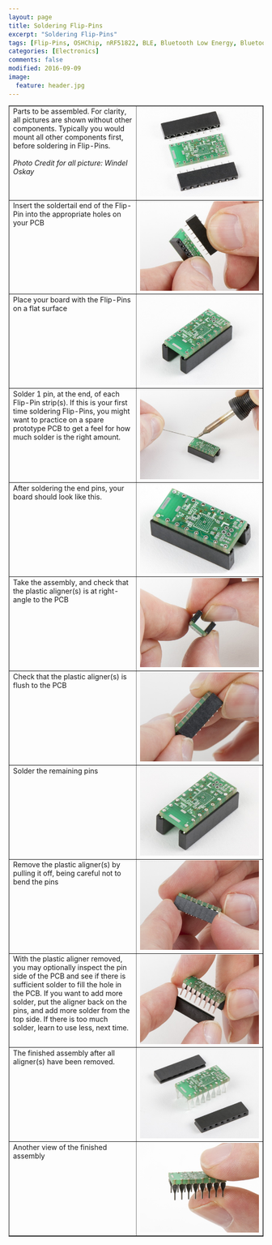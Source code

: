 ```yaml
---
layout: page
title: Soldering Flip-Pins
excerpt: "Soldering Flip-Pins"
tags: [Flip-Pins, OSHChip, nRF51822, BLE, Bluetooth Low Energy, Bluetooth Smart]
categories: [Electronics]
comments: false
modified: 2016-09-09
image:
  feature: header.jpg
---
```



<html>
  <table border="1" cellpadding="5">
    <tr>
      <td style="width:50%; vertical-align:top;">Parts to be assembled. For clarity, all pictures are shown without other components. Typically you would mount all other components first, before soldering in Flip-Pins.<br><br><i>Photo Credit for all picture: Windel Oskay<i></td>
      <td style="width:50%;"><A HREF="/images/Flip-Pins_Assembly_Parts_to_be_assembled_w1200.jpg" target="_blank"><img src="/images/Flip-Pins_Assembly_Parts_to_be_assembled_w400.jpg"></A></td>
    </tr>
    <tr>
      <td style="width:50%; vertical-align:top;">Insert the soldertail end of the Flip-Pin into the appropriate holes on your PCB</td>
      <td style="width:50%;"><A HREF="/images/Flip-Pins_Assembly_Insert_Flip-Pins_w1200.jpg" target="_blank"><img src="/images/Flip-Pins_Assembly_Insert_Flip-Pins_w400.jpg"></A></td>
    </tr>
    <tr>
      <td style="width:50%; vertical-align:top;">Place your board with the Flip-Pins on a flat surface</td>
      <td style="width:50%;"><A HREF="/images/Flip-Pins_Assembly_Ready_for_soldering_w1200.jpg" target="_blank"><img src="/images/Flip-Pins_Assembly_Ready_for_soldering_w400.jpg"></A></td>
    </tr>
    <tr>
      <td style="width:50%; vertical-align:top;">Solder 1 pin, at the end, of each Flip-Pin strip(s). If this is your first time soldering Flip-Pins, you might want to practice on a spare prototype PCB to get a feel for how much solder is the right amount.</td>
      <td style="width:50%;"><A HREF="/images/Flip-Pins_Assembly_Solder_1_pin_on_each_strip_a_w1200.jpg" target="_blank"><img src="/images/Flip-Pins_Assembly_Solder_1_pin_on_each_strip_a_w400.jpg"></A></td>
    </tr>
    <tr>
      <td style="width:50%; vertical-align:top;">After soldering the end pins, your board should look like this.</td>
      <td style="width:50%;"><A HREF="/images/Flip-Pins_Assembly_Solder_1_pin_on_each_strip_b_w1200.jpg" target="_blank"><img src="/images/Flip-Pins_Assembly_Solder_1_pin_on_each_strip_b_w400.jpg"></A></td>
    </tr>
    <tr>
      <td style="width:50%; vertical-align:top;">Take the assembly, and check that the plastic aligner(s) is at right-angle to the PCB</td>
      <td style="width:50%;"><A HREF="/images/Flip-Pins_Assembly_Check_pins_are_at_rightangle_to_PCB_w1200.jpg" target="_blank"><img src="/images/Flip-Pins_Assembly_Check_pins_are_at_rightangle_to_PCB_w400.jpg"></A></td>
    </tr>
    <tr>
      <td style="width:50%; vertical-align:top;">Check that the plastic aligner(s) is flush to the PCB</td>
      <td style="width:50%;"><A HREF="/images/Flip-Pins_Assembly_Check_plastic_aligner_is_flush_to_PCB_w1200.jpg" target="_blank"><img src="/images/Flip-Pins_Assembly_Check_plastic_aligner_is_flush_to_PCB_w400.jpg"></A></td>
    </tr>
    <tr>
      <td style="width:50%; vertical-align:top;">Solder the remaining pins</td>
      <td style="width:50%;"><A HREF="/images/Flip-Pins_Assembly_Solder_remaining_pins_w1200.jpg" target="_blank"><img src="/images/Flip-Pins_Assembly_Solder_remaining_pins_w400.jpg"></A></td>
    </tr>
    <tr>
      <td style="width:50%; vertical-align:top;">Remove the plastic aligner(s) by pulling it off, being careful not to bend the pins</td>
      <td style="width:50%;"><A HREF="/images/Flip-Pins_Assembly_Carefully_remove_plastic_aligner_w1200.jpg" target="_blank"><img src="/images/Flip-Pins_Assembly_Carefully_remove_plastic_aligner_w400.jpg"></A></td>
    </tr>
    <tr>
      <td style="width:50%; vertical-align:top;">With the plastic aligner removed, you may optionally inspect the pin side of the PCB and see if there is sufficient solder to fill the hole in the PCB. If you want to add more solder,
                             put the aligner back on the pins, and add more solder from the top side. If there is too much solder, learn to use less, next time.</td>
      <td style="width:50%;"><A HREF="/images/Flip-Pins_Assembly_1_aligner_removed_w1200.jpg" target="_blank"><img src="/images/Flip-Pins_Assembly_1_aligner_removed_w400.jpg"></A></td>
    </tr>
    <tr>
      <td style="width:50%; vertical-align:top;">The finished assembly after all aligner(s) have been removed.</td>
      <td style="width:50%;"><A HREF="/images/Flip-Pins_Assembly_Finished_a_w1200.jpg" target="_blank"><img src="/images/Flip-Pins_Assembly_Finished_a_w400.jpg"></A></td>
    </tr>
    <tr>
      <td style="width:50%; vertical-align:top;">Another view of the finished assembly</td>
      <td style="width:50%;"><A HREF="/images/Flip-Pins_Assembly_Finished_b_w1200.jpg" target="_blank"><img src="/images/Flip-Pins_Assembly_Finished_b_w400.jpg"></A></td>
    </tr>
  </table>
</html>


